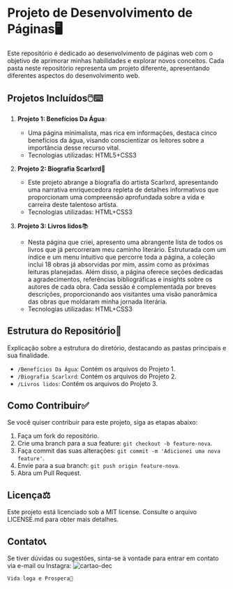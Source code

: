 # Projeto de Desenvolvimento de Páginas🖥️

Este repositório é dedicado ao desenvolvimento de páginas web com o objetivo de aprimorar minhas habilidades e explorar novos conceitos. Cada pasta neste repositório representa um projeto diferente, apresentando diferentes aspectos do desenvolvimento web.

## Projetos Incluídos🖱️⌨️

1. **Projeto 1: Benefícios Da Água**💧
   - Uma página minimalista, mas rica em informações, destaca cinco benefícios da água, visando conscientizar os leitores sobre a importância desse recurso vital.
   - Tecnologias utilizadas: HTML5+CSS3

2. **Projeto 2: Biografia Scarlxrd**📝
   - Este projeto abrange a biografia do artista Scarlxrd, apresentando uma narrativa enriquecedora repleta de detalhes informativos que proporcionam uma compreensão aprofundada sobre a vida e carreira deste talentoso artista.
   - Tecnologias utilizadas: HTML+CSS3

3. **Projeto 3: Livros lidos**📚
   - Nesta página que criei, apresento uma abrangente lista de todos os livros que já percorreram meu caminho literário. Estruturada com um índice e um menu intuitivo que percorre toda a página, a coleção inclui 18 obras já absorvidas por mim, assim como as próximas leituras planejadas. Além disso, a página oferece seções dedicadas a agradecimentos, referências bibliográficas e insights sobre os autores de cada obra. Cada sessão é complementada por breves descrições, proporcionando aos visitantes uma visão panorâmica das obras que moldaram minha jornada literária.
   - Tecnologias utilizadas: HTML+CSS3

## Estrutura do Repositório🧱

Explicação sobre a estrutura do diretório, destacando as pastas principais e sua finalidade.

- `/Benefícios Da Água`: Contém os arquivos do Projeto 1.
- `/Biografia Scarlxrd`: Contém os arquivos do Projeto 2.
- `/Livros lidos`: Contém os arquivos do Projeto 3.

## Como Contribuir✅

Se você quiser contribuir para este projeto, siga as etapas abaixo:

1. Faça um fork do repositório.
2. Crie uma branch para a sua feature: `git checkout -b feature-nova`.
3. Faça commit das suas alterações: `git commit -m 'Adicionei uma nova feature'`.
4. Envie para a sua branch: `git push origin feature-nova`.
5. Abra um Pull Request.
   
## Licença⚖️

Este projeto está licenciado sob a MIT license. Consulte o arquivo LICENSE.md para obter mais detalhes.

## Contato📞

Se tiver dúvidas ou sugestões, sinta-se à vontade para entrar em contato via e-mail ou Instagra: ![cartao-dec](https://github.com/BrianMunizSilveira/repositorio/assets/155079481/527c84b8-7267-49f6-844a-f6baabf270ff)


`Vida loga e Prospera🖖`
